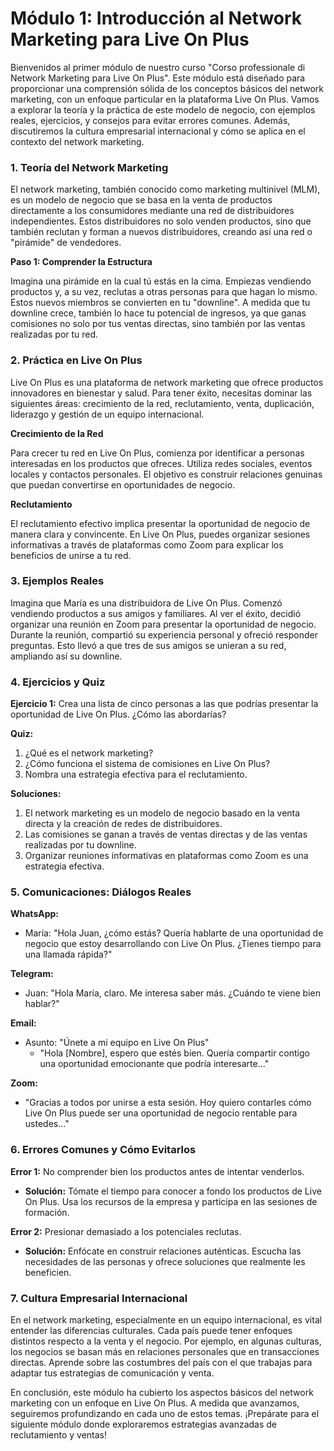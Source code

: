 # **Módulo 1: Introducción al Network Marketing para Live On Plus**

Bienvenidos al primer módulo de nuestro curso "Corso professionale di Network Marketing para Live On Plus". Este módulo está diseñado para proporcionar una comprensión sólida de los conceptos básicos del network marketing, con un enfoque particular en la plataforma Live On Plus. Vamos a explorar la teoría y la práctica de este modelo de negocio, con ejemplos reales, ejercicios, y consejos para evitar errores comunes. Además, discutiremos la cultura empresarial internacional y cómo se aplica en el contexto del network marketing.

### 1. Teoría del Network Marketing

El network marketing, también conocido como marketing multinivel (MLM), es un modelo de negocio que se basa en la venta de productos directamente a los consumidores mediante una red de distribuidores independientes. Estos distribuidores no solo venden productos, sino que también reclutan y forman a nuevos distribuidores, creando así una red o "pirámide" de vendedores.

**Paso 1: Comprender la Estructura**

Imagina una pirámide en la cual tú estás en la cima. Empiezas vendiendo productos y, a su vez, reclutas a otras personas para que hagan lo mismo. Estos nuevos miembros se convierten en tu "downline". A medida que tu downline crece, también lo hace tu potencial de ingresos, ya que ganas comisiones no solo por tus ventas directas, sino también por las ventas realizadas por tu red.

### 2. Práctica en Live On Plus

Live On Plus es una plataforma de network marketing que ofrece productos innovadores en bienestar y salud. Para tener éxito, necesitas dominar las siguientes áreas: crecimiento de la red, reclutamiento, venta, duplicación, liderazgo y gestión de un equipo internacional.

**Crecimiento de la Red**

Para crecer tu red en Live On Plus, comienza por identificar a personas interesadas en los productos que ofreces. Utiliza redes sociales, eventos locales y contactos personales. El objetivo es construir relaciones genuinas que puedan convertirse en oportunidades de negocio.

**Reclutamiento**

El reclutamiento efectivo implica presentar la oportunidad de negocio de manera clara y convincente. En Live On Plus, puedes organizar sesiones informativas a través de plataformas como Zoom para explicar los beneficios de unirse a tu red.

### 3. Ejemplos Reales

Imagina que María es una distribuidora de Live On Plus. Comenzó vendiendo productos a sus amigos y familiares. Al ver el éxito, decidió organizar una reunión en Zoom para presentar la oportunidad de negocio. Durante la reunión, compartió su experiencia personal y ofreció responder preguntas. Esto llevó a que tres de sus amigos se unieran a su red, ampliando así su downline.

### 4. Ejercicios y Quiz

**Ejercicio 1:** Crea una lista de cinco personas a las que podrías presentar la oportunidad de Live On Plus. ¿Cómo las abordarías?

**Quiz:**
1. ¿Qué es el network marketing?
2. ¿Cómo funciona el sistema de comisiones en Live On Plus?
3. Nombra una estrategia efectiva para el reclutamiento.

**Soluciones:**
1. El network marketing es un modelo de negocio basado en la venta directa y la creación de redes de distribuidores.
2. Las comisiones se ganan a través de ventas directas y de las ventas realizadas por tu downline.
3. Organizar reuniones informativas en plataformas como Zoom es una estrategia efectiva.

### 5. Comunicaciones: Diálogos Reales

**WhatsApp:**
- María: "Hola Juan, ¿cómo estás? Quería hablarte de una oportunidad de negocio que estoy desarrollando con Live On Plus. ¿Tienes tiempo para una llamada rápida?"

**Telegram:**
- Juan: "Hola María, claro. Me interesa saber más. ¿Cuándo te viene bien hablar?"

**Email:**
- Asunto: "Únete a mi equipo en Live On Plus"
  - "Hola [Nombre], espero que estés bien. Quería compartir contigo una oportunidad emocionante que podría interesarte..."

**Zoom:**
- "Gracias a todos por unirse a esta sesión. Hoy quiero contarles cómo Live On Plus puede ser una oportunidad de negocio rentable para ustedes..."

### 6. Errores Comunes y Cómo Evitarlos

**Error 1:** No comprender bien los productos antes de intentar venderlos.
- **Solución:** Tómate el tiempo para conocer a fondo los productos de Live On Plus. Usa los recursos de la empresa y participa en las sesiones de formación.

**Error 2:** Presionar demasiado a los potenciales reclutas.
- **Solución:** Enfócate en construir relaciones auténticas. Escucha las necesidades de las personas y ofrece soluciones que realmente les beneficien.

### 7. Cultura Empresarial Internacional

En el network marketing, especialmente en un equipo internacional, es vital entender las diferencias culturales. Cada país puede tener enfoques distintos respecto a la venta y el negocio. Por ejemplo, en algunas culturas, los negocios se basan más en relaciones personales que en transacciones directas. Aprende sobre las costumbres del país con el que trabajas para adaptar tus estrategias de comunicación y venta.

En conclusión, este módulo ha cubierto los aspectos básicos del network marketing con un enfoque en Live On Plus. A medida que avanzamos, seguiremos profundizando en cada uno de estos temas. ¡Prepárate para el siguiente módulo donde exploraremos estrategias avanzadas de reclutamiento y ventas!